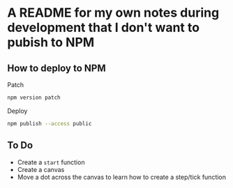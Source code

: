 # A README for my own notes during development that I don't want to pubish to NPM

## How to deploy to NPM

Patch

```sh
npm version patch
```

Deploy

```sh
npm publish --access public
```

## To Do

- Create a `start` function
- Create a canvas
- Move a dot across the canvas to learn how to create a step/tick function
